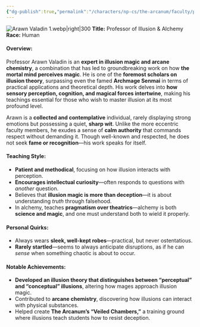 ```yaml
---
{"dg-publish":true,"permalink":"/characters/np-cs/the-arcanum/faculty/professor-arawn-valadin/","created":"2025-01-27T19:38:03.711-08:00","updated":"2025-03-03T16:43:47.000-08:00"}
---
```


![Arawn Valadin 1.webp|right|300](/img/user/zz.%20Behind%20the%20Scenes/Pictures/Arawn%20Valadin%201.webp)
**Title:** Professor of Illusion & Alchemy  
**Race:** Human 

#### **Overview:**

Professor Arawn Valadin is an **expert in illusion magic and arcane chemistry**, a combination that has led to groundbreaking work on how **the mortal mind perceives magic**. He is one of the **foremost scholars on illusion theory**, surpassing even the famed **Archmage Senmai** in terms of practical applications and theoretical depth. His work delves into **how sensory perception, cognition, and magical forces intertwine**, making his teachings essential for those who wish to master illusion at its most profound level.

Arawn is a **collected and contemplative** individual, rarely displaying strong emotions but possessing a quiet, **sharp wit**. Unlike the more eccentric faculty members, he exudes a sense of **calm authority** that commands respect without demanding it. Though well-known and respected, he does not seek **fame or recognition**—his work speaks for itself.

#### **Teaching Style:**

- **Patient and methodical**, focusing on how illusion interacts with perception.
- **Encourages intellectual curiosity**—often responds to questions with _another_ question.
- Believes that **illusion magic is more than deception**—it is about understanding _truth_ through falsehood.
- In alchemy, teaches **pragmatism over theatrics**—alchemy is both **science and magic**, and one must understand both to wield it properly.

#### **Personal Quirks:**

- Always wears **sleek, well-kept robes**—practical, but never ostentatious.
- **Rarely startled**—seems to always anticipate disruptions, as if he can _sense_ when something chaotic is about to occur.

#### **Notable Achievements:**

- **Developed an illusion theory that distinguishes between “perceptual” and “conceptual” illusions**, altering how mages approach illusion magic.
- Contributed to **arcane chemistry**, discovering how illusions can interact with physical substances.
- Helped create **The Arcanum’s “Veiled Chambers,”** a training ground where illusions teach students how to resist deception.